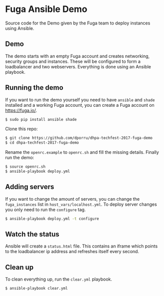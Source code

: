 # Fuga Ansible Demo

Source code for the Demo given by the Fuga team to deploy instances using Ansible.

## Demo

The demo starts with an empty Fuga account and creates networking, security groups and instances. These will be configured to form a loadbalancer and two webservers. Everything is done using an Ansible playbook.

## Running the demo

If you want to run the demo yourself you need to have `ansible` and `shade` installed and a working Fuga account, you can create a Fuga account on https://fuga.io/.

```bash
$ sudo pip install ansible shade
```

Clone this repo:

```bash
$ git clone https://github.com/dporru/dhpa-techfest-2017-fuga-demo
$ cd dhpa-techfest-2017-fuga-demo
```

Rename the `openrc.example` to `openrc.sh` and fill the missing details. Finally run the demo:

```bash
$ source openrc.sh
$ ansible-playbook deploy.yml
```

## Adding servers

If you want to change the amount of servers, you can change the `fuga_instances` list in `host_vars/localhost.yml`. To deploy server changes you only need to run the `configure` tag.

```bash
$ ansible-playbook deploy.yml -t configure
```

## Watch the status

Ansible will create a `status.html` file. This contains an iframe which points to the loadbalancer ip address and refreshes itself every second.

## Clean up

To clean everything up, run the `clear.yml` playbook.

```bash
$ ansible-playbook clear.yml
```
